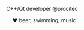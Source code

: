 C++/Qt developer @procitec<p>
&nbsp;&nbsp;&nbsp;&nbsp;❤️ beer, swimming, music

<!---
kreuzberger/kreuzberger is a ✨ special ✨ repository because its `README.md` (this file) appears on your GitHub profile.
You can click the Preview link to take a look at your changes.
--->
